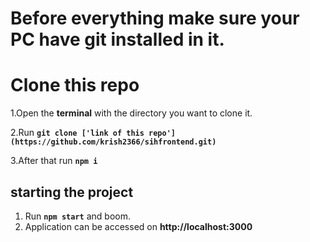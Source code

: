 # Before everything make sure your PC have git installed in it. 

# Clone this repo
 1.Open the **terminal** with the directory you want to clone it.
 
 2.Run **```git clone ['link of this repo'](https://github.com/krish2366/sihfrontend.git)```**
 
 3.After that run **```npm i```**

## starting the project
  1. Run **```npm start```** and boom.
  2. Application can be accessed on **http://localhost:3000**
